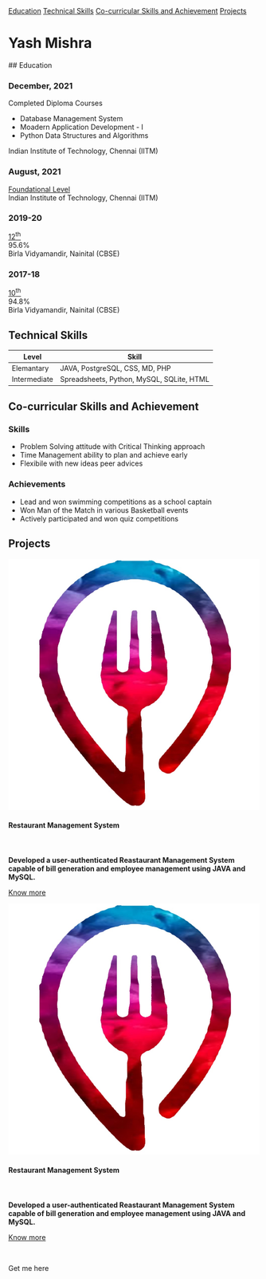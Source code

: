 <!--portfolio-->
<!-- Side navigation -->

<link rel="stylesheet" href="/css/sidebar.css">
<div class="sidenav" >
  <div >
  <a href="#edu">Education</a>   
  <a href="#tech">Technical Skills</a> 
  <a href="#soft">Co-curricular Skills and Achievement</a> 
  <a href="#pro">Projects</a>
  </div>
</div>



# Yash Mishra
<div id="edu">
</div>
## Education

<link rel="stylesheet" href="/css/timeline.css">
<div class="timeline">
  
  <div class="container right">
    <div class="content">
      <h3>December, 2021</h3>
      <p>Completed Diploma Courses<br>
        <ul> 
          <li>Database Management System</li>
          <li>Moadern Application Development - I</li>
          <li>Python Data Structures and Algorithms</li>
        </ul>
      Indian Institute of Technology, Chennai (IITM)</p>
    </div>
  </div>
  
  <div class="container left">
    <div class="content">
      <h3>August, 2021</h3>
      <p><a href="/ihtml/fl.html" >Foundational Level</a><br>
      Indian Institute of Technology, Chennai (IITM)</p>
    </div>
  </div>
  
  <div class="container right">
    <div class="content">
      <h3>2019-20</h3>
      <p><a href="/ihtml/12.html" >12<sup>th</sup></a><br>
      95.6%<br>
      Birla Vidyamandir, Nainital (CBSE)</p>
    </div>
  </div>
  
  <div class="container left">
    <div class="content">
      <h3>2017-18</h3>
      <p><a href="/ihtml/1.html" >10<sup>th</sup></a><br>
      94.8%<br>
      Birla Vidyamandir, Nainital (CBSE)</p>
    </div>
  </div>

</div>





<div id="tech">
</div>

## Technical Skills

| Level         | Skill |
|---------------|-------|
| Elemantary    |JAVA, PostgreSQL, CSS, MD, PHP  |
| Intermediate  |Spreadsheets, Python, MySQL, SQLite, HTML |

<div id="soft">
</div>
  
## Co-curricular Skills and Achievement
### Skills
- Problem Solving attitude with Critical Thinking approach
- Time Management ability to plan and achieve early
- Flexibile with new ideas peer advices
### Achievements
- Lead and won swimming competitions as a school captain
- Won Man of the Match in various Basketball events
- Actively participated and won quiz competitions

<div id="pro">
</div>

  
## Projects
  
<!--flip cards-->
<link rel="stylesheet" href="/css/flip.css">
<div float="right">
<!--Restaurant Management System-->
<div class="flip-card">
  <div class="flip-card-inner">
    <div class="flip-card-front">
       <!-- Image-->
      <div class="view overlay">
        <img class="card-img-top" src="/images/resicon.jpg" alt="res icon">
      </div>
      <!--Content-->
      <div class="card-body">
        <h4 >Restaurant Management System</h4>
      </div>
    </div>    
    <div class="flip-card-back">
      <br><br>
      <b>Developed a user-authenticated Reastaurant Management System capable of bill generation and employee management using JAVA and MySQL.</b>
      <p><a href="/pdfs/A RESTAURANT-converted.pdf">Know more</a></p>
    </div>
  </div>
</div>
<!--Restaurant Management System-->
<div class="flip-card">
  <div class="flip-card-inner">
    <div class="flip-card-front">
       <!-- Image-->
      <div class="view overlay">
        <img class="card-img-top" src="/images/resicon.jpg" alt="res icon">
      </div>
      <!--Content-->
      <div class="card-body">
        <h4 >Restaurant Management System</h4>
      </div>
    </div>    
    <div class="flip-card-back">
      <br><br>
      <b>Developed a user-authenticated Reastaurant Management System capable of bill generation and employee management using JAVA and MySQL.</b>
      <p><a href="/pdfs/A RESTAURANT-converted.pdf">Know more</a></p>
    </div>
  </div>
</div>

</div>  
  <br>


<!-- Social Icons -->
<link rel="stylesheet" href="https://cdnjs.cloudflare.com/ajax/libs/font-awesome/4.7.0/css/font-awesome.min.css">
<link rel="stylesheet" href="/css/footer.css">
<footer>
  <p>Get me here<br>
  <a href="https://www.linkedin.com/in/the-y9" class="fa fa-linkedin" style="background: #007bb5; color: white;"></a>


